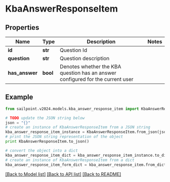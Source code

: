 # KbaAnswerResponseItem


## Properties

Name | Type | Description | Notes
------------ | ------------- | ------------- | -------------
**id** | **str** | Question Id | 
**question** | **str** | Question description | 
**has_answer** | **bool** | Denotes whether the KBA question has an answer configured for the current user | 

## Example

```python
from sailpoint.v2024.models.kba_answer_response_item import KbaAnswerResponseItem

# TODO update the JSON string below
json = "{}"
# create an instance of KbaAnswerResponseItem from a JSON string
kba_answer_response_item_instance = KbaAnswerResponseItem.from_json(json)
# print the JSON string representation of the object
print KbaAnswerResponseItem.to_json()

# convert the object into a dict
kba_answer_response_item_dict = kba_answer_response_item_instance.to_dict()
# create an instance of KbaAnswerResponseItem from a dict
kba_answer_response_item_form_dict = kba_answer_response_item.from_dict(kba_answer_response_item_dict)
```
[[Back to Model list]](../README.md#documentation-for-models) [[Back to API list]](../README.md#documentation-for-api-endpoints) [[Back to README]](../README.md)


